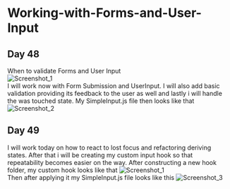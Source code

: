 # Working-with-Forms-and-User-Input  
## Day 48  
When to validate Forms and User Input  
![Screenshot_1](https://user-images.githubusercontent.com/90603989/178304784-9cefb10d-1607-4af6-ab28-40d80dda7a8e.png)  
I will work now with Form Submission and UserInput. I will also add basic validation providing its feedback to the user as well and lastly i will handle the was touched state. My SimpleInput.js file then looks like that ![Screenshot_2](https://user-images.githubusercontent.com/90603989/178485343-17178979-885a-4423-925c-fff95c2fc083.png)  
## Day 49  
I will work today on how to react to lost focus and refactoring deriving states. After that i will be creating my custom input hook so that repeatability becomes easier on the way. After constructing a new hook folder, my custom hook looks like that ![Screenshot_1](https://user-images.githubusercontent.com/90603989/178979036-78d6a8e2-f695-465b-9efb-50628b3dfc58.png)  
Then after applying it my SimpleInput.js file looks like this ![Screenshot_3](https://user-images.githubusercontent.com/90603989/178979043-883d8e83-8297-4fb5-abbc-d12517e430d1.png)

